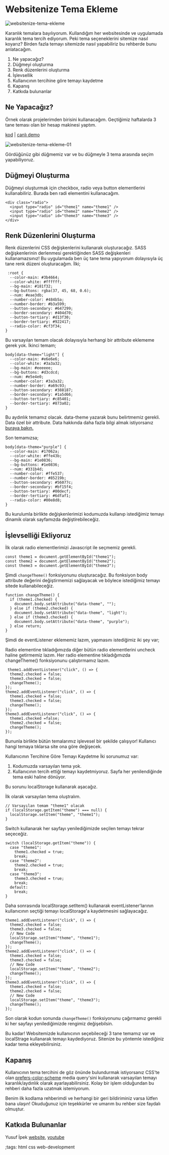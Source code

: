 # Websitenize Tema Ekleme
![websitenize-tema-ekleme](pictures/websitenize-tema-ekleme.webp)

Karanlık temalara bayılıyorum. Kullandığım her websitesinde ve uygulamada karanlık tema tercih ediyorum. Peki tema seçeneklerini sitemize nasıl koyarız? Birden fazla temayı sitemizde nasıl yapabiliriz bu rehberde bunu anlatacağım.

1. Ne yapacağız?
2. Düğmeyi oluşturma
3. Renk düzenlerini oluşturma
4. İşlevsellik
5. Kullanıcının tercihine göre temayı kaydetme
6. Kapanış
7. Katkıda bulunanlar

## Ne Yapacağız?
Örnek olarak projelerimden birisini kullanacağım. Geçtiğimiz haftalarda 3 tane teması olan bir hesap makinesi yaptım.

[kod](https://github.com/yusufipk/another-calculator) | [canlı demo](https://yusufipk.github.io/another-calculator/)

![websitenize-tema-ekleme-01](pictures/websitenize-tema-ekleme-01.webp)

Gördüğünüz gibi düğmemiz var ve bu düğmeyle 3 tema arasında seçim yapabiliyoruz.

## Düğmeyi Oluşturma
Düğmeyi oluşturmak için checkbox, radio veya button elementlerini kullanabiliriz. Burada ben radi elementini kullanacağım.

```
<div class="radio">
  <input type="radio" id="theme1" name="theme1" />
  <input type="radio" id="theme2" name="theme2" />
  <input type="radio" id="theme3" name="theme3" />
</div>
```

## Renk Düzenlerini Oluşturma
Renk düzenlerini CSS değişkenlerini kullanarak oluşturacağız. SASS değişkenlerinin derlenmesi gerektiğinden SASS değişkenleri kullanamazsınız! Bu uygulamada ben üç tane tema yapıyorum dolayısıyla üç tane renk düzeni oluşturacağım. İlki;
```
 :root {
  --color-main: #3b4664;
  --color-white: #ffffff;
  --bg-main: #181f32;
  --bg-buttons: rgba(37, 45, 68, 0.6);
  --num: #eae3db;
  --number-color: #484b5a;
  --number-border: #b3a599;
  --button-secondary: #647299;
  --border-secondary: #404d70;
  --button-tertiary: #d13f30;
  --border-tertiary: #922417;
  --radio-color: #cf3f34;
}
```
Bu varsayılan temam olacak dolayısıyla herhangi bir attribute eklememe gerek yok. İkinci temam;
```
body[data-theme="light"] {
  --color-main: #e6e6e6;
  --color-white: #3a3a32;
  --bg-main: #eeeeee;
  --bg-buttons: #d3cdcd;
  --num: #e5e4e0;
  --number-color: #3a3a32;
  --number-border: #a69c93;
  --button-secondary: #388187;
  --border-secondary: #1a5d66;
  --button-tertiary: #c85401;
  --border-tertiary: #873a02;
}
```

Bu aydınlık temamız olacak. data-theme yazarak bunu belirtmemiz gerekli. Data özel bir attribute. Data hakkında daha fazla bilgi almak istiyorsanız [buraya bakın.](https://developer.mozilla.org/en-US/docs/Web/HTML/Global_attributes/data-*)

Son temamızsa;
```
body[data-theme="purple"] {
  --color-main: #17062a;
  --color-white: #ffe43b;
  --bg-main: #1e0836;
  --bg-buttons: #1e0836;
  --num: #331b4d;
  --number-color: #ffe537;
  --number-border: #85219b;
  --button-secondary: #56077c;
  --border-secondary: #bf15f4;
  --button-tertiary: #00decf;
  --border-tertiary: #6dfaf1;
  --radio-color: #00e8d8;
}
```
Bu kurulumla birlikte değişkenlerimizi kodumuzda kullanıp istediğimiz temayı dinamik olarak sayfamızda değiştirebileceğiz.

## İşlevselliği Ekliyoruz
İlk olarak radio elementlerimizi Javascript ile seçmemiz gerekli.
```
const theme1 = document.getElementById("theme1");
const theme2 = document.getElementById("theme2");
const theme3 = document.getElementById("theme3");
```
Şimdi ``changeTheme()`` fonksiyonunu oluşturacağız. Bu fonksiyon body attribute değerini değiştirmemizi sağlayacak ve böylece istediğimiz temayı sitede kullanabileceğiz.

```
function changeTheme() {
  if (theme1.checked) {
    document.body.setAttribute("data-theme", "");
  } else if (theme2.checked) {
    document.body.setAttribute("data-theme", "light");
  } else if (theme3.checked) {
    document.body.setAttribute("data-theme", "purple");
  } else return;
}
```
Şimdi de eventListener eklememiz lazım, yapmasını istediğimiz iki şey var;

Radio elementine tıkladığımızda diğer bütün radio elementlerini uncheck haline getirmemiz lazım.
Her radio elementine tıkladığımızda changeTheme() fonksiyonunu çalıştırmamız lazım.
```
 theme1.addEventListener("click", () => {
  theme2.checked = false;
  theme3.checked = false;
  changeTheme();
});
theme2.addEventListener("click", () => {
  theme1.checked = false;
  theme3.checked = false;
  changeTheme();
});
theme3.addEventListener("click", () => {
  theme1.checked =false;
  theme2.checked = false;
  changeTheme();
});
```

Bununla birlikte bütün temalarımız işlevesel bir şekilde çalışıyor! Kullanıcı hangi temaya tıklarsa site ona göre değişecek.

Kullanıcının Tercihine Göre Temayı Kaydetme
İki sorunumuz var:

1. Kodumuzda varsayılan tema yok.
2. Kullanıcının tercih ettiği temayı kaydetmiyoruz. Sayfa her yenilendiğinde tema eski haline dönüyor.

Bu sorunu localStorage kullanarak aşacağız.

İlk olarak varsayılan tema oluştralım.

```
// Varsayılan temam "theme1" olacak
if (localStorage.getItem("theme") === null) {
  localStorage.setItem("theme", "theme1");
}
```

Switch kullanarak her sayfayı yenilediğimizde seçilen temayı tekrar seçeceğiz.

```
switch (localStorage.getItem("theme")) {
  case "theme1":
    theme1.checked = true;
    break;
  case "theme2":
    theme2.checked = true;
    break;
  case "theme3":
    theme3.checked = true;
    break;
  default:
    break;
}
```
Daha sonrasında localStorage.setItem() kullanarak eventListener'larının kullanıcının seçtiği temayı localStorage'a kaydetmesini sağlayacağız.

```
theme1.addEventListener("click", () => {
  theme2.checked = false;
  theme3.checked = false;
  // New Code
  localStorage.setItem("theme", "theme1");
  changeTheme();
});
theme2.addEventListener("click", () => {
  theme1.checked = false;
  theme3.checked = false;
  // New Code
  localStorage.setItem("theme", "theme2");
  changeTheme();
});
theme3.addEventListener("click", () => {
  theme1.checked = false;
  theme2.checked = false;
  // New Code
  localStorage.setItem("theme", "theme3");
  changeTheme();
});
```
Son olarak kodun sonunda ``changeTheme()`` fonksiyonunu çağırmamız gerekli ki her sayfayı yenilediğimizde rengimiz değişebilsin.

Bu kadar! Websitemizde kullanıcının seçebileceği 3 tane temamız var ve localStrage kullanarak temayı kaydediyoruz. Sitenize bu yöntemle istediğiniz kadar tema ekleyebilirsiniz.

## Kapanış
Kullanıcının tema tercihini de göz önünde bulundurmak istiyorsanız CSS'te olan [prefers-color-scheme](https://developer.mozilla.org/en-US/docs/Web/CSS/@media/prefers-color-scheme) media query'sini kullanarak varsayılan temayı karanlık/aydınlık olarak ayarlayabilirsiniz. Kolay bir işlem olduğundan bu rehberi daha fazla uzatmak istemiyorum.

Benim ilk kodlama rehberimdi ve herhangi bir geri bildiriminiz varsa lütfen bana ulaşın! Okuduğunuz için teşekkürler ve umarım bu rehber size faydalı olmuştur.

## Katkıda Bulunanlar
Yusuf İpek [website](https://yusufipek.me), [youtube](https://www.youtube.com/channel/UCVBX2n_5egE9XuJL8NUS0Xg)

;tags: html css web-development
